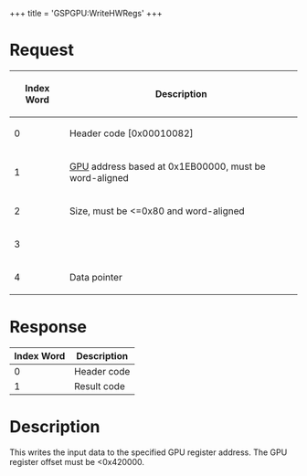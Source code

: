 +++
title = 'GSPGPU:WriteHWRegs'
+++

# Request

<table>
<thead>
<tr class="header">
<th><p>Index Word</p></th>
<th><p>Description</p></th>
</tr>
</thead>
<tbody>
<tr class="odd">
<td><p>0</p></td>
<td><p>Header code [0x00010082]</p></td>
</tr>
<tr class="even">
<td><p>1</p></td>
<td><p><a href="GPU" title="wikilink">GPU</a> address based at
0x1EB00000, must be word-aligned</p></td>
</tr>
<tr class="odd">
<td><p>2</p></td>
<td><p>Size, must be &lt;=0x80 and word-aligned</p></td>
</tr>
<tr class="even">
<td><p>3</p></td>
<td></td>
</tr>
<tr class="odd">
<td><p>4</p></td>
<td><p>Data pointer</p></td>
</tr>
</tbody>
</table>

# Response

| Index Word | Description |
|------------|-------------|
| 0          | Header code |
| 1          | Result code |

# Description

This writes the input data to the specified GPU register address. The
GPU register offset must be \<0x420000.